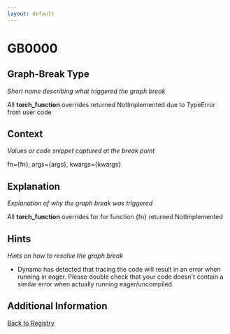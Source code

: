 ```yaml
---
layout: default
---
```

# GB0000

## Graph-Break Type
*Short name describing what triggered the graph break*

All __torch_function__ overrides returned NotImplemented due to TypeError from user code

## Context
*Values or code snippet captured at the break point*

fn={fn}, args={args}, kwargs={kwargs}

## Explanation
*Explanation of why the graph break was triggered*

All __torch_function__ overrides for for function {fn} returned NotImplemented

## Hints
*Hints on how to resolve the graph break*

- Dynamo has detected that tracing the code will result in an error when running in eager. Please double check that your code doesn't contain a similar error when actually running eager/uncompiled.


## Additional Information

<!-- ADDITIONAL INFORMATION START - Add custom information below this line -->

<!-- ADDITIONAL INFORMATION END -->

[Back to Registry](../index.html)
